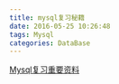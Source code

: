 ```yaml
---
title: mysql复习秘籍
date: 2016-05-25 10:26:48
tags: Mysql
categories: DataBase
---
```


[Mysql复习重要资料](https://jinggguanliuye.github.io/)
